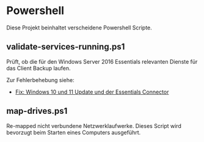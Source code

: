 # Powershell

Diese Projekt beinhaltet verscheidene Powershell Scripte.

## validate-services-running.ps1

Prüft, ob die für den Windows Server 2016 Essentials relevanten Dienste für das
Client Backup laufen.

Zur Fehlerbehebung siehe:

* [Fix: Windows 10 und 11 Update und der Essentials Connector](https://sbsland.me/2022/10/03/windows-10-update-1903-und-der-essentials-connector-fix/)

## map-drives.ps1

Re-mapped nicht verbundene Netzwerklaufwerke. Dieses Script wird bevorzugt
beim Starten eines Computers ausgeführt.
